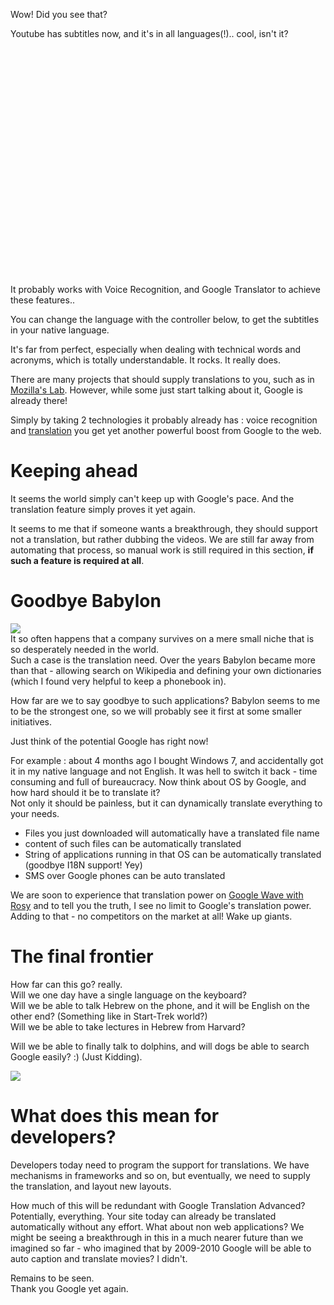 Wow! Did you see that?  

Youtube has subtitles now, and it's in all languages(!).. cool, isn't it?  

<object height="364" width="445"><param name="movie" value="http://www.youtube.com/v/siOHh0uzcuY&amp;hl=en_US&amp;fs=1&amp;rel=0&amp;color1=0xcc2550&amp;color2=0xe87a9f&amp;border=1"><param name="allowFullScreen" value="true"><param name="allowscriptaccess" value="always"><embed src="http://www.youtube.com/v/siOHh0uzcuY&amp;hl=en_US&amp;fs=1&amp;rel=0&amp;color1=0xcc2550&amp;color2=0xe87a9f&amp;border=1" type="application/x-shockwave-flash" allowscriptaccess="always" allowfullscreen="true" width="445" height="364"></object>  

It probably works with Voice Recognition, and Google Translator to achieve these features..  

You can change the language with the controller below, to get the subtitles in your native language.  

It's far from perfect, especially when dealing with technical words and acronyms, which is totally understandable. It rocks. It really does.  

There are many projects that should supply translations to you, such as in [Mozilla's Lab](http://mozillalabs.com/conceptseries/2010/03/11/announcing-the-collaborative-video-subtitling-design-challenge/). However, while some just start talking about it, Google is already there!  

Simply by taking 2 technologies it probably already has : voice recognition and [translation](http://translate.google.com/#) you get yet another powerful boost from Google to the web.  
<a name="more"></a>  

# Keeping ahead

It seems the world simply can't keep up with Google's pace. And the translation feature simply proves it yet again.  

It seems to me that if someone wants a breakthrough, they should support not a translation, but rather dubbing the videos. We are still far away from automating that process, so manual work is still required in this section, **if such a feature is required at all**.  

# Goodbye Babylon

[![](http://i42.tinypic.com/1222p7n.jpg)](http://i42.tinypic.com/1222p7n.jpg)  
It so often happens that a company survives on a mere small niche that is so desperately needed in the world.  
Such a case is the translation need. Over the years Babylon became more than that - allowing search on Wikipedia and defining your own dictionaries (which I found very helpful to keep a phonebook in).  

How far are we to say goodbye to such applications? Babylon seems to me to be the strongest one, so we will probably see it first at some smaller initiatives.  

Just think of the potential Google has right now!  

For example : about 4 months ago I bought Windows 7, and accidentally got it in my native language and not English. It was hell to switch it back - time consuming and full of bureaucracy. Now think about OS by Google, and how hard should it be to translate it?  
Not only it should be painless, but it can dynamically translate everything to your needs.  

*   Files you just downloaded will automatically have a translated file name
*   content of such files can be automatically translated
*   String of applications running in that OS can be automatically translated (goodbye I18N support! Yey)
*   SMS over Google phones can be auto translated

We are soon to experience that translation power on [Google Wave with Rosy](http://www.youtube.com/watch?v=AvQhxWK9-KY) and to tell you the truth, I see no limit to Google's translation power. Adding to that - no competitors on the market at all! Wake up giants.  

# The final frontier

How far can this go? really.  
Will we one day have a single language on the keyboard?  
Will we be able to talk Hebrew on the phone, and it will be English on the other end? (Something like in Start-Trek world?)  
Will we be able to take lectures in Hebrew from Harvard?  

Will we be able to finally talk to dolphins, and will dogs be able to search Google easily? :) (Just Kidding).  

![](http://www.spudart.org/blog/images/2006/dog-on-computer.jpg)  

# What does this mean for developers?

Developers today need to program the support for translations. We have mechanisms in frameworks and so on, but eventually, we need to supply the translation, and layout new layouts.  

How much of this will be redundant with Google Translation Advanced? Potentially, everything. Your site today can already be translated automatically without any effort. What about non web applications? We might be seeing a breakthrough in this in a much nearer future than we imagined so far - who imagined that by 2009-2010 Google will be able to auto caption and translate movies? I didn't.  

Remains to be seen.  
Thank you Google yet again.